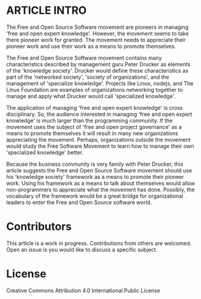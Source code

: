 # ARTICLE INTRO 

The Free and Open Source Software movement are pioneers in managing 'free and open expert knowledge'.
However, the movement seems to take there pioneer work for granted. The movement needs to appreciate their 
pioneer work and use their work as a means to promote themselves. 

The Free and Open Source Software movement contains many characteristics described by management guru Peter Drucker as 
elements of the 'knowledge society'. Drucker would define these characteristics as part of the 'networked society', 
'society of organizations', and the management of 'specialize knowledge'.  Projects like Linux, nodejs, and The Linux Foundation 
are examples of organizations networking together to manage and apply what Drucker would call 'specialized knowledge'.

The application of managing 'free and open expert knowledge' is cross disciplinary. So, the audience interested in
managing 'free and open expert knowledge' is much larger than the programming community. If the movement uses the
subject of 'free and open project governance' as a means to promote themselves it will result in many new organizations 
appreciating the movement. Perhaps, organizations outside the movement would study the Free Software Movement to learn how 
to manage their own 'specialized knowledge' better. 

Because the business community is very family with Peter Drucker, this article suggests the Free and Open Source Software 
movement should use his 'knowledge society' framework as a means to promote their pioneer work. Using his framework 
as a means to talk about themselves would allow non-programmers to appreciate what the movement has done. Possibly, 
the vocabulary of the framework would be a great bridge for organizational leaders to enter the Free and Open Source 
software world. 

# Contributors
This article is a work in progress.  Contributions from others are welcomed.
Open an issue is you would like to discuss a specific subject.


# License
Creative Commons Attribution 4.0 International Public License
